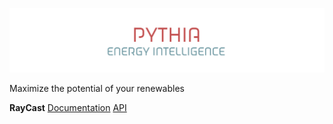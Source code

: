 <p align="center">
  <a href="https://pythia-energy.nl/">
  <img width="900" src="../pythia-banner.png"></a>
</p>

Maximize the potential of your renewables

**RayCast**
[Documentation](www.raycast.nl)
[API](www.apiv2.raycast.nl)
